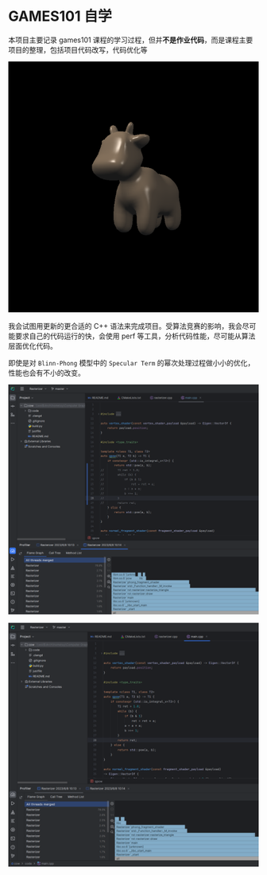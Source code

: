 # GAMES101 自学

本项目主要记录 games101 课程的学习过程，但并**不是作业代码**，而是课程主要项目的整理，包括项目代码改写，代码优化等

![Alt](cow/output.png)

我会试图用更新的更合适的 C++ 语法来完成项目。受算法竞赛的影响，我会尽可能要求自己的代码运行的快，会使用 perf 等工具，分析代码性能，尽可能从算法层面优化代码。 

即使是对 `Blinn-Phong` 模型中的 `Specular Term` 的幂次处理过程做小小的优化，性能也会有不小的改变。

![Alt](images/pow.png)

![Alt](images/qpow.png)



